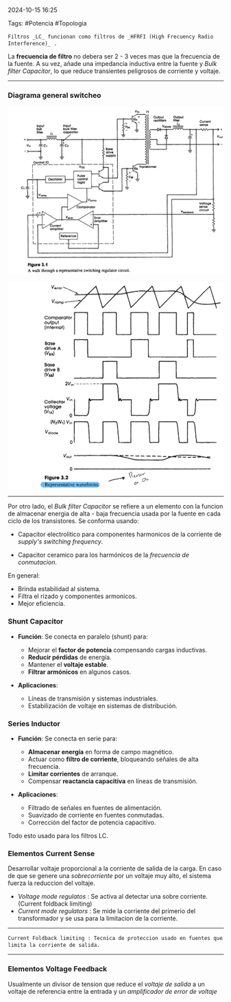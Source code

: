 2024-10-15 16:25

Tags: #Potencia #Topologia 

	Filtros _LC_ funcionan como filtros de _HFRFI (High Frecuency Radio Interference)_ . 

La **frecuencia de filtro** no debera ser 2 - 3 veces mas que la frecuencia de la fuente. A su vez, añade una impedancia inductiva entre la fuente y _Bulk filter Capacitor_, lo que reduce transientes peligrosos de corriente y voltaje.

---
### Diagrama general switcheo

![|400](Imagenes/Generalswitcheo.jpeg)

![|400](Imagenes/OndasGeneralSwitch.jpeg)


---
Por otro lado, el _Bulk filter Capacitor_ se refiere a un elemento con la funcion de almacenar energia de alta - baja frecuencia usada por la fuente en cada ciclo de los transistores. Se conforma usando:

* Capacitor electrolitico para componentes harmonicos de la corriente de _supply's switching frequency_.

* Capacitor ceramico para los harmónicos de la _frecuencia de conmutacion_.

En general:
* Brinda estabilidad al sistema.
* Filtra el rizado y componentes armonicos. 
* Mejor eficiencia.

### Shunt Capacitor

- **Función**: Se conecta en paralelo (shunt) para:
  - Mejorar el **factor de potencia** compensando cargas inductivas.
  - **Reducir pérdidas** de energía.
  - Mantener el **voltaje estable**.
  - **Filtrar armónicos** en algunos casos.

- **Aplicaciones**:
  - Líneas de transmisión y sistemas industriales.
  - Estabilización de voltaje en sistemas de distribución.
### Series Inductor

- **Función**: Se conecta en serie para:
  - **Almacenar energía** en forma de campo magnético.
  - Actuar como **filtro de corriente**, bloqueando señales de alta frecuencia.
  - **Limitar corrientes** de arranque.
  - Compensar **reactancia capacitiva** en líneas de transmisión.

- **Aplicaciones**:
  - Filtrado de señales en fuentes de alimentación.
  - Suavizado de corriente en fuentes conmutadas.
  - Corrección del factor de potencia capacitivo.

Todo esto usado para los filtros LC.

### Elementos Current Sense

Desarrollar voltaje proporcional a la corriente de salida de la carga. En caso de que se genere una _sobrecorriente_ por un voltaje muy alto, el sistema fuerza la reduccion del voltaje.

* _Voltage mode regulatos_ : Se activa al detectar una sobre corriente. (Current foldback limiting)
* _Current mode regulators_ : Se mide la corriente del primerio del transformador y se usa para la limitacion de la corriente. 
---

	Current Foldback limiting : Tecnica de proteccion usado en fuentes que limita la corriente de salida.

---
### Elementos Voltage Feedback

Usualmente un divisor de tension que reduce el _voltaje de salida_ a un voltaje de referencia entre la entrada y un _amplificador de error de voltaje_